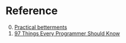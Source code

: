 # Reference

0. [Practical betterments](https://practicalbetterments.com/)
0. [97 Things Every Programmer Should Know](https://chemaclass.es/readings/97-things-every-programmer-should-know/)

